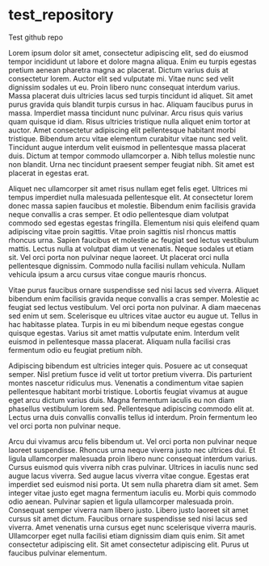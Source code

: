 # test_repository
Test github repo

Lorem ipsum dolor sit amet, consectetur adipiscing elit, sed do eiusmod tempor incididunt ut labore et dolore magna aliqua. Enim eu turpis egestas pretium aenean pharetra magna ac placerat. Dictum varius duis at consectetur lorem. Auctor elit sed vulputate mi. Vitae nunc sed velit dignissim sodales ut eu. Proin libero nunc consequat interdum varius. Massa placerat duis ultricies lacus sed turpis tincidunt id aliquet. Sit amet purus gravida quis blandit turpis cursus in hac. Aliquam faucibus purus in massa. Imperdiet massa tincidunt nunc pulvinar. Arcu risus quis varius quam quisque id diam. Risus ultricies tristique nulla aliquet enim tortor at auctor. Amet consectetur adipiscing elit pellentesque habitant morbi tristique. Bibendum arcu vitae elementum curabitur vitae nunc sed velit. Tincidunt augue interdum velit euismod in pellentesque massa placerat duis. Dictum at tempor commodo ullamcorper a. Nibh tellus molestie nunc non blandit. Urna nec tincidunt praesent semper feugiat nibh. Sit amet est placerat in egestas erat.

Aliquet nec ullamcorper sit amet risus nullam eget felis eget. Ultrices mi tempus imperdiet nulla malesuada pellentesque elit. At consectetur lorem donec massa sapien faucibus et molestie. Bibendum enim facilisis gravida neque convallis a cras semper. Et odio pellentesque diam volutpat commodo sed egestas egestas fringilla. Elementum nisi quis eleifend quam adipiscing vitae proin sagittis. Vitae proin sagittis nisl rhoncus mattis rhoncus urna. Sapien faucibus et molestie ac feugiat sed lectus vestibulum mattis. Lectus nulla at volutpat diam ut venenatis. Neque sodales ut etiam sit. Vel orci porta non pulvinar neque laoreet. Ut placerat orci nulla pellentesque dignissim. Commodo nulla facilisi nullam vehicula. Nullam vehicula ipsum a arcu cursus vitae congue mauris rhoncus.

Vitae purus faucibus ornare suspendisse sed nisi lacus sed viverra. Aliquet bibendum enim facilisis gravida neque convallis a cras semper. Molestie ac feugiat sed lectus vestibulum. Vel orci porta non pulvinar. A diam maecenas sed enim ut sem. Scelerisque eu ultrices vitae auctor eu augue ut. Tellus in hac habitasse platea. Turpis in eu mi bibendum neque egestas congue quisque egestas. Varius sit amet mattis vulputate enim. Interdum velit euismod in pellentesque massa placerat. Aliquam nulla facilisi cras fermentum odio eu feugiat pretium nibh.

Adipiscing bibendum est ultricies integer quis. Posuere ac ut consequat semper. Nisl pretium fusce id velit ut tortor pretium viverra. Dis parturient montes nascetur ridiculus mus. Venenatis a condimentum vitae sapien pellentesque habitant morbi tristique. Lobortis feugiat vivamus at augue eget arcu dictum varius duis. Magna fermentum iaculis eu non diam phasellus vestibulum lorem sed. Pellentesque adipiscing commodo elit at. Lectus urna duis convallis convallis tellus id interdum. Proin fermentum leo vel orci porta non pulvinar neque.

Arcu dui vivamus arcu felis bibendum ut. Vel orci porta non pulvinar neque laoreet suspendisse. Rhoncus urna neque viverra justo nec ultrices dui. Et ligula ullamcorper malesuada proin libero nunc consequat interdum varius. Cursus euismod quis viverra nibh cras pulvinar. Ultrices in iaculis nunc sed augue lacus viverra. Sed augue lacus viverra vitae congue. Egestas erat imperdiet sed euismod nisi porta. Ut sem nulla pharetra diam sit amet. Sem integer vitae justo eget magna fermentum iaculis eu. Morbi quis commodo odio aenean. Pulvinar sapien et ligula ullamcorper malesuada proin. Consequat semper viverra nam libero justo. Libero justo laoreet sit amet cursus sit amet dictum. Faucibus ornare suspendisse sed nisi lacus sed viverra. Amet venenatis urna cursus eget nunc scelerisque viverra mauris. Ullamcorper eget nulla facilisi etiam dignissim diam quis enim. Sit amet consectetur adipiscing elit. Sit amet consectetur adipiscing elit. Purus ut faucibus pulvinar elementum.
